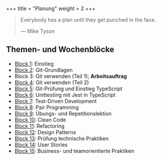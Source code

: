 +++
title = "Planung"
weight = 2
+++

> Everybody has a plan until they get punched in the face.
> 
> — Mike Tyson

## Themen- und Wochenblöcke

- [Block 1](01-einstieg/): Einstieg
- [Block 2](02-git-grundlagen/): Git-Grundlagen
- Block 3: Git verwenden (Teil 1); **Arbeitsauftrag**
- [Block 4](04-git-verwenden-2/): Git verwenden (Teil 2)
- [Block 5](05-git-pruefung-typescript-einstieg/): Git-Prüfung und Einstieg TypeScript
- [Block 6](06-unittesting/): Unittesting mit Jest in TypeScript
- [Block 7](07-test-driven-development/): Test-Driven Development
- [Block 8](08-pair-programming/): Pair Programming
- [Block 9](09-uebungslektion/): Übungs- und Repetitionslektion
- [Block 10](10-clean-code/): Clean Code
- [Block 11](11-refactoring/): Refactoring
- [Block 12](12-design-patterns/): Design Patterns
- [Block 13](13-pruefung-technische-praktiken/): Prüfung technische Praktiken
- [Block 14](14-user-stories/): User Stories
- [Block 15](15-business-teamorientierte-praktiken/): Business- und teamorientierte Praktiken
